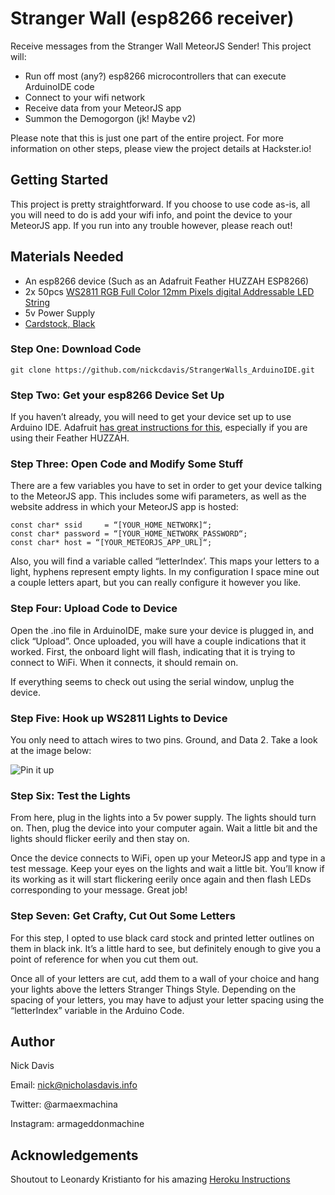 # Stranger Wall (esp8266 receiver)

Receive messages from the Stranger Wall MeteorJS Sender! This project will:
* Run off most (any?) esp8266 microcontrollers that can execute ArduinoIDE code
* Connect to your wifi network 
* Receive data from your MeteorJS app
* Summon the Demogorgon (jk! Maybe v2)

Please note that this is just one part of the entire project. For more information on other steps, please view the project details at Hackster.io!

## Getting Started
This project is pretty straightforward. If you choose to use code as-is, all you will need to do is add your wifi info, and point the device to your MeteorJS app. If you run into any trouble however, please reach out!

## Materials Needed
* An esp8266 device (Such as an Adafruit Feather HUZZAH ESP8266)
* 2x 50pcs [WS2811 RGB Full Color 12mm Pixels digital Addressable LED String](https://www.amazon.com/Diffused-Digital-Pixels-Lights-Addressable/dp/B00B4UKG2W/ref=sr_1_4?ie=UTF8&qid=1508537139&sr=8-4&keywords=ws2811)
* 5v Power Supply
* [Cardstock, Black](https://www.amazon.com/gp/product/B008734L34/ref=oh_aui_detailpage_o02_s00?ie=UTF8&psc=1)

### Step One: Download Code
```
git clone https://github.com/nickcdavis/StrangerWalls_ArduinoIDE.git
```

### Step Two: Get your esp8266 Device Set Up
If you haven’t already, you will need to get your device set up to use Arduino IDE. Adafruit [has great instructions for this](https://learn.adafruit.com/adafruit-feather-huzzah-esp8266/overview), especially if you are using their Feather HUZZAH.

###	Step Three: Open Code and Modify Some Stuff
There are a few variables you have to set in order to get your device talking to the MeteorJS app. This includes some wifi parameters, as well as the website address in which your MeteorJS app is hosted:
```
const char* ssid     = “[YOUR_HOME_NETWORK]“;
const char* password = “[YOUR_HOME_NETWORK_PASSWORD“;
const char* host = “[YOUR_METEORJS_APP_URL]“;
```

Also, you will find a variable called “letterIndex’. This maps your letters to a light, hyphens represent empty lights. In my configuration I space mine out a couple letters apart, but you can really configure it however you like.

### Step Four: Upload Code to Device
Open the .ino file in ArduinoIDE, make sure your device is plugged in, and click “Upload”. Once uploaded, you will have a couple indications that it worked. First, the onboard light will flash, indicating that it is trying to connect to WiFi. When it connects, it should remain on.

If everything seems to check out using the serial window, unplug the device.

### Step Five: Hook up WS2811 Lights to Device
You only need to attach wires to two pins. Ground, and Data 2. Take a look at the image below:

![Pin it up](https://lh3.googleusercontent.com/sgbbXNOph_-dlSx7Bk37EDr_3ae9mueUQor2u12uWS6-4opbNLpc4PXA9a-pvkd8mcZ4eCpk_1PpP76vyhC2njlmRRr4J_hTDXofvwUErYDpTy6ScWeAZw3pcXxUxj82gBDIOV8nyY3Tn_IPMvyLSC7VREhU6wl4zHgTICBI56lbt7MbehqBpjnYxpC37QilPwzGPuoD2mknHc5XYL0DXRKdZRM11vt4aVT6dxchxOvLrzF2SFkM0Ml2QUR8-FUQGnSPael7wcv5548YUFHIkr5zgVu-VrPlLRQebaX27hD0O3Dtq2x7L4y6_zz3z38sECGO87O2-4pO4_a7RAFAjs-fEFU7ZzPSih1JCsvPdXoKfD83wEtdf3NmLn2qGGjFdrRFcz5A1e77P6iu2nGFhwvV5O3VaDwkPeSKqfPa7CSG6m1WHP2ne7HD8TX_PhWCcxsqwsedVVBWi8qenuGL1CQwirLA9FeIWPcQ_OhQzqQV3MempAls9-unqruPHf1oKfx0Jtt66umYJBNYE52ckPfTqBY-aU3yjj7SLJWnQ5gOcUPY1marPFyQgyKvml1ZTar3yhSwkfhSMXe2NaYxVxFUCJNx27p1tr6aXCgftfF4KschZKpfmUJSTS8TZqT7Zvp8diNx7xDxa8KQsQ2lVjx3dF-WzXF_vO-2=w832-h624-no?raw=true)

### Step Six: Test the Lights
From here, plug in the lights into a 5v power supply. The lights should turn on. Then, plug the device into your computer again. Wait a little bit and the lights should flicker eerily and then stay on.

Once the device connects to WiFi, open up your MeteorJS app and type in a test message. Keep your eyes on the lights and wait a little bit. You’ll know if its working as it will start flickering eerily once again and then flash LEDs corresponding to your message. Great job!

### Step Seven: Get Crafty, Cut Out Some Letters
For this step, I opted to use black card stock and printed letter outlines on them in black ink. It’s a little hard to see, but definitely enough to give you a point of reference for when you cut them out. 

Once all of your letters are cut, add them to a wall of your choice and hang your lights above the letters Stranger Things Style. Depending on the spacing of your letters, you may have to adjust your letter spacing using the “letterIndex” variable in the Arduino Code.

## Author
Nick Davis

Email: nick@nicholasdavis.info

Twitter: @armaexmachina

Instagram: armageddonmachine

## Acknowledgements
Shoutout to Leonardy Kristianto for his amazing [Heroku Instructions](https://medium.com/@leonardykris/how-to-run-a-meteor-js-application-on-heroku-in-10-steps-7aceb12de234)
